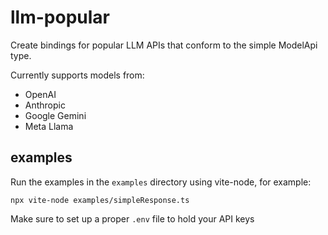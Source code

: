 # llm-popular

Create bindings for popular LLM APIs that conform to the simple ModelApi type.

Currently supports models from:

- OpenAI
- Anthropic
- Google Gemini
- Meta Llama

## examples

Run the examples in the `examples` directory using vite-node, for example:

```
npx vite-node examples/simpleResponse.ts
```

Make sure to set up a proper `.env` file to hold your API keys
